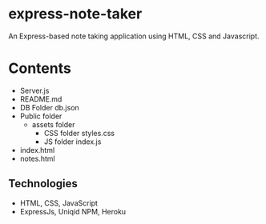# express-note-taker
An Express-based note taking application using HTML, CSS and Javascript.

# Contents
- Server.js
- README.md
- DB Folder
    db.json
- Public folder
    - assets folder
        - CSS folder
        styles.css
        - JS folder
        index.js
- index.html
- notes.html


## Technologies
- HTML, CSS, JavaScript
- ExpressJs, Uniqid NPM, Heroku